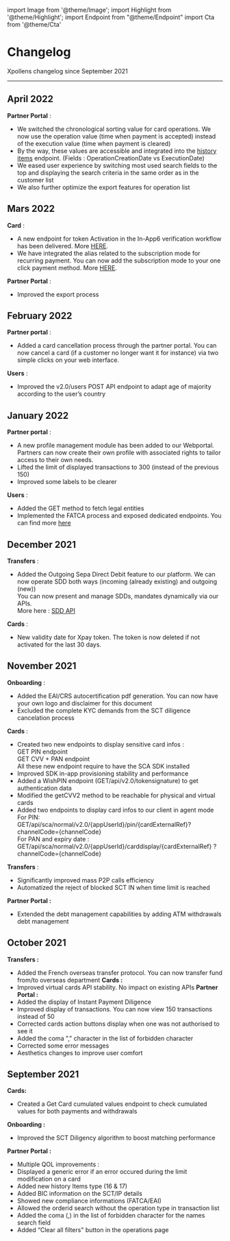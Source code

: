 import Image from '@theme/Image';
import Highlight from '@theme/Highlight';
import Endpoint from "@theme/Endpoint"
import Cta from '@theme/Cta'

# Changelog

Xpollens changelog since September 2021

---

## April 2022
**Partner Portal** :
- We switched the chronological sorting value for card operations. We now use the operation value (time when payment is accepted) instead of the execution value (time when payment is cleared)  
- By the way, these values are accessible and integrated into the [history items](/api/Core) endpoint. (Fields : OperationCreationDate vs ExecutionDate)  
- We eased user experience by switching most used search fields to the top and displaying the search criteria in the same order as in the customer list  
- We also further optimize the export features for operation list  


## Mars 2022
**Card** :
- A new endpoint  for token Activation in the In-App6 verification workflow has been delivered. More [HERE](/api/xpay).
- We have integrated the alias related to the subscription mode for recurring payment. You can now add the subscription mode to your one click payment method. More [HERE](/api/Core).

**Partner Portal** :
- Improved the export process  

## February 2022
**Partner portal** :
- Added a card cancellation process through the partner portal. You can now cancel a card (if a customer no longer want it for instance) via two simple clicks on your web interface.  

**Users** :
- Improved the v2.0/users POST API endpoint to adapt age of majority according to the user’s country   

## January 2022
**Partner portal** :
- A new profile management module has been added to our Webportal. Partners can now create their own profile with associated rights to tailor access to their own needs.  
- Lifted the limit of displayed transactions to 300 (instead of the previous 150)  
- Improved some labels to be clearer  

**Users** :
- Added the GET method to fetch legal entities  
- Implemented the FATCA process and exposed dedicated endpoints. You can find more [here](/api/kyc)  

## December 2021
**Transfers** :
- Added the Outgoing Sepa Direct Debit feature to our platform. We can now operate SDD both ways (incoming (already existing) and outgoing (new))  
You can now present and manage SDDs, mandates dynamically via our APIs.  
More here : [SDD API](/api/SDD)

**Cards** :
- New validity date for Xpay token. The token is now deleted if not activated for the last 30 days.  

## November 2021
**Onboarding** :  
- Added the EAI/CRS autocertification pdf generation. You can now have your own logo and disclaimer for this document  
- Excluded the complete KYC demands from the SCT diligence cancelation process  

**Cards** :
- Created two new endpoints to display sensitive card infos :  
GET PIN endpoint  
GET CVV + PAN endpoint  
All these new endpoint require to have the SCA SDK installed  
- Improved SDK in-app provisioning stability and performance  
- Added a WishPIN endpoint (GET/api​/v2.0​/tokensignature) to get authentication data  
- Modified the getCVV2 method to be reachable for physical and virtual cards  
- Added two endpoints to display card infos to our client in agent mode  
For PIN:  
GET/api/sca/normal/v2.0/{appUserId}/pin/{cardExternalRef}?channelCode={channelCode}  
For PAN and expiry date :  
GET/api/sca/normal/v2.0/{appUserId}/carddisplay/{cardExternalRef} ?channelCode={channelCode}  

**Transfers** :
- Significantly improved mass P2P calls efficiency  
- Automatized the reject of blocked SCT IN when time limit is reached  

**Partner Portal :**
- Extended the debt management capabilities by adding ATM withdrawals debt management  
## October 2021
**Transfers :**
- Added the French overseas transfer protocol. You can now transfer fund from/to overseas department
**Cards :**
- Improved virtual cards API stability. No impact on existing APIs
**Partner Portal :**
- Added the display of Instant Payment Diligence  
- Improved display of transactions. You can now view 150 transactions instead of 50  
- Corrected cards action buttons display when one was not authorised to see it  
- Added the coma "," character in the list of forbidden character  
- Corrected some error messages  
- Aesthetics changes to improve user comfort  
## September 2021

**Cards:**
- Created a Get Card cumulated values endpoint to check cumulated values for both payments and withdrawals

**Onboarding :**
- Improved the SCT Diligency algorithm to boost matching performance

**Partner Portal :**
- Multiple QOL improvements :  
- Displayed a generic error if an error occured during the limit modification on a card  
- Added new history Items type (16 & 17)  
- Added BIC information on the SCT/IP details  
- Showed new compliance informations (FATCA/EAI)  
- Allowed the orderid search without the operation type in transaction list  
- Added the coma (,) in the list of forbidden character for the names search field  
- Added “Clear all filters" button in the operations page 
